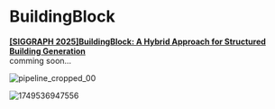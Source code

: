# BuildingBlock
[**[SIGGRAPH 2025]BuildingBlock: A Hybrid Approach for Structured Building Generation**](https://arxiv.org/pdf/2505.04051) <br>
comming soon... <br>

![pipeline_cropped_00](https://github.com/user-attachments/assets/1fa83ce6-4152-4277-811f-79849562cabc)

![1749536947556](https://github.com/user-attachments/assets/2fbe3d2c-89cf-4583-9e95-04eb447886a1)

